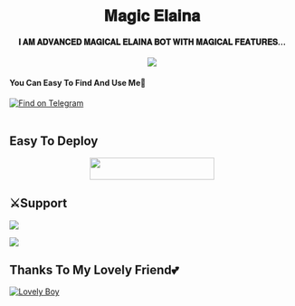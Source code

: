 <h1 align="center"><b> 𝐌𝐚𝐠𝐢𝐜 𝐄𝐥𝐚𝐢𝐧𝐚 </b></h1>

<h4 align="center"> 𝐈 𝐀𝐌 𝐀𝐃𝐕𝐀𝐍𝐂𝐄𝐃 𝐌𝐀𝐆𝐈𝐂𝐀𝐋 𝐄𝐋𝐀𝐈𝐍𝐀 𝐁𝐎𝐓 𝐖𝐈𝐓𝐇 𝐌𝐀𝐆𝐈𝐂𝐀𝐋 𝐅𝐄𝐀𝐓𝐔𝐑𝐄𝐒... </h4>

<p align="center">
  <img src="https://telegra.ph/file/4e1e19c70b5da7ad9cecf.jpg">
</p>

#### You Can Easy To Find And Use Me🤗

<p align='left'>
 <a href="https://telegram.dog/ElainaxRobot"><img src="https://img.shields.io/badge/Magical%20Elaina-2CA5E0?style=for-the-badge&amp;logo=telegram&amp;logoColor=yellow" alt="Find on Telegram"></a></br></br>
  
## Easy To Deploy

<p align="center"><a href="https://heroku.com/deploy?template=https://github.com/war-legend/AmeliaRobot"> <img src="https://img.shields.io/badge/Deploy%20To%20Heroku-black?style=for-the-badge&logo=heroku" width="220" height="38.45"/></a></p>


## ⚔Support

<a href="https://t.me/CrowdStrikeChat"><img src="https://img.shields.io/badge/Support 🎉-Yuichiro%20Support-green.svg?logo=telegram"></a>

<a href="https://t.me/CrowdXStrike"><img src="https://img.shields.io/badge/Updates 🎉-Yuichiro%20Updates-red.svg?logo=telegram"></a>


## Thanks To My Lovely Friend💕
[![Lovely Boy](https://img.shields.io/badge/Lovely%20Boy-pink?style=for-the-badge&logo=appveyor)](https://t.me/Horimaya)
